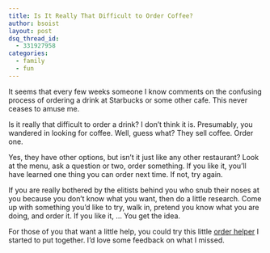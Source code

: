 ```yaml
---
title: Is It Really That Difficult to Order Coffee?
author: bsoist
layout: post
dsq_thread_id:
  - 331927958
categories:
  - family
  - fun
---
```

It seems that every few weeks someone I know comments on the confusing process of ordering a drink at Starbucks or some other cafe. This never ceases to amuse me. 

Is it really that difficult to order a drink? I don&#8217;t think it is. Presumably, you wandered in looking for coffee. Well, guess what? They sell coffee. Order one. 

Yes, they have other options, but isn&#8217;t it just like any other restaurant? Look at the menu, ask a question or two, order something. If you like it, you&#8217;ll have learned one thing you can order next time. If not, try again.

If you are really bothered by the elitists behind you who snub their noses at you because you don&#8217;t know what you want, then do a little research. Come up with something you&#8217;d like to try, walk in, pretend you know what you are doing, and order it. If you like it, &#8230; You get the idea.

For those of you that want a little help, you could try this little [order helper][1] I started to put together. I&#8217;d love some feedback on what I missed.

 [1]: http://whsjr.soistmann.com/work/2011/05/02/starbucks-drink-helper/ "Starbucks Drink Helper"
